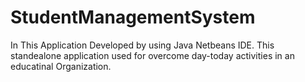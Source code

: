 # StudentManagementSystem
 
In This Application Developed by using Java Netbeans IDE.
This standealone application used for overcome day-today activities in an educatinal Organization.
